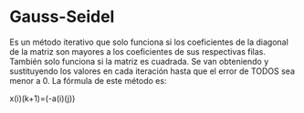 

# Gauss-Seidel
 
Es un método iterativo que solo funciona si los coeficientes de la diagonal de la matriz son mayores a los coeficientes de sus respectivas filas. También solo funciona si la matriz es cuadrada. Se van obteniendo y sustituyendo los valores en cada iteración hasta que el error de TODOS sea menor a 0. La fórmula de este método es:


x(i)(k+1)=(-a(i)(j))

<!--stackedit_data:
eyJoaXN0b3J5IjpbMzExNzA1NTkzXX0=
-->